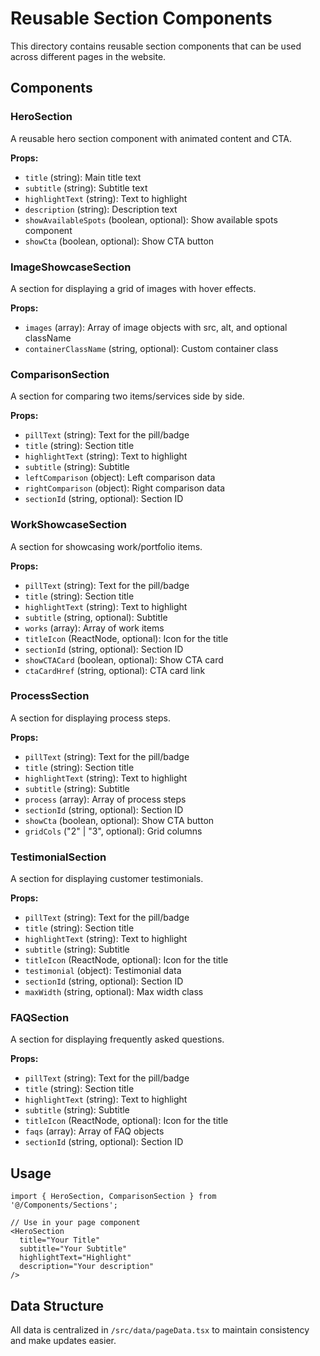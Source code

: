 # Reusable Section Components

This directory contains reusable section components that can be used across different pages in the website.

## Components

### HeroSection
A reusable hero section component with animated content and CTA.

**Props:**
- `title` (string): Main title text
- `subtitle` (string): Subtitle text
- `highlightText` (string): Text to highlight
- `description` (string): Description text
- `showAvailableSpots` (boolean, optional): Show available spots component
- `showCta` (boolean, optional): Show CTA button

### ImageShowcaseSection
A section for displaying a grid of images with hover effects.

**Props:**
- `images` (array): Array of image objects with src, alt, and optional className
- `containerClassName` (string, optional): Custom container class

### ComparisonSection
A section for comparing two items/services side by side.

**Props:**
- `pillText` (string): Text for the pill/badge
- `title` (string): Section title
- `highlightText` (string): Text to highlight
- `subtitle` (string): Subtitle
- `leftComparison` (object): Left comparison data
- `rightComparison` (object): Right comparison data
- `sectionId` (string, optional): Section ID

### WorkShowcaseSection
A section for showcasing work/portfolio items.

**Props:**
- `pillText` (string): Text for the pill/badge
- `title` (string): Section title
- `highlightText` (string): Text to highlight
- `subtitle` (string, optional): Subtitle
- `works` (array): Array of work items
- `titleIcon` (ReactNode, optional): Icon for the title
- `sectionId` (string, optional): Section ID
- `showCTACard` (boolean, optional): Show CTA card
- `ctaCardHref` (string, optional): CTA card link

### ProcessSection
A section for displaying process steps.

**Props:**
- `pillText` (string): Text for the pill/badge
- `title` (string): Section title
- `highlightText` (string): Text to highlight
- `subtitle` (string): Subtitle
- `process` (array): Array of process steps
- `sectionId` (string, optional): Section ID
- `showCta` (boolean, optional): Show CTA button
- `gridCols` ("2" | "3", optional): Grid columns

### TestimonialSection
A section for displaying customer testimonials.

**Props:**
- `pillText` (string): Text for the pill/badge
- `title` (string): Section title
- `highlightText` (string): Text to highlight
- `subtitle` (string): Subtitle
- `titleIcon` (ReactNode, optional): Icon for the title
- `testimonial` (object): Testimonial data
- `sectionId` (string, optional): Section ID
- `maxWidth` (string, optional): Max width class

### FAQSection
A section for displaying frequently asked questions.

**Props:**
- `pillText` (string): Text for the pill/badge
- `title` (string): Section title
- `highlightText` (string): Text to highlight
- `subtitle` (string): Subtitle
- `titleIcon` (ReactNode, optional): Icon for the title
- `faqs` (array): Array of FAQ objects
- `sectionId` (string, optional): Section ID

## Usage

```tsx
import { HeroSection, ComparisonSection } from '@/Components/Sections';

// Use in your page component
<HeroSection
  title="Your Title"
  subtitle="Your Subtitle"
  highlightText="Highlight"
  description="Your description"
/>
```

## Data Structure

All data is centralized in `/src/data/pageData.tsx` to maintain consistency and make updates easier.
